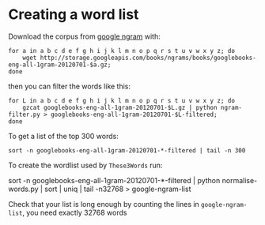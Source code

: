 Creating a word list
====================

Download the corpus from [google ngram][googlengram] with:

    for a in a b c d e f g h i j k l m n o p q r s t u v w x y z; do
        wget http://storage.googleapis.com/books/ngrams/books/googlebooks-eng-all-1gram-20120701-$a.gz;
    done

[googlengram]: http://storage.googleapis.com/books/ngrams/books/datasetsv2.html

then you can filter the words like this:

    for L in a b c d e f g h i j k l m n o p q r s t u v w x y z; do
        gzcat googlebooks-eng-all-1gram-20120701-$L.gz | python ngram-filter.py > googlebooks-eng-all-1gram-20120701-$L-filtered;
    done

To get a list of the top 300 words:

    sort -n googlebooks-eng-all-1gram-20120701-*-filtered | tail -n 300

To create the wordlist used by `These3Words` run:

   sort -n googlebooks-eng-all-1gram-20120701-*-filtered | python normalise-words.py | sort | uniq | tail -n32768 > google-ngram-list

Check that your list is long enough by counting the lines
in `google-ngram-list`, you need exactly 32768 words